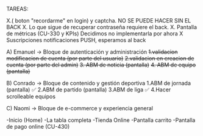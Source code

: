 TAREAS:

X.( boton "recordarme" en login) y captcha. NO SE PUEDE HACER SIN EL BACK
X. Lo que sigue de recuperar contraseña requiere el back.
X. Pantalla de métricas (CU-330 y KPIs) Decidimos no implementarla por ahora
X Suscripciones notificaciones PUSH, esperamos al back


A) Emanuel → Bloque de autenticación y administración
~~1.validacion modificacion de cuenta (por parte del usuario)~~
~~2.validacion en creacion de cuenta (por parte del admin)~~
~~3. ABM de noticia (pantalla)~~
~~4. ABM de equipo (pantalla)~~

B) Conrado → Bloque de contenido y gestión deportiva
1.ABM de jornada (pantalla) ✅
2.ABM de partido (pantalla)
3.ABM de liga ✅
4.Hacer scrolleable equipos

C) Naomi → Bloque de e-commerce y experiencia general

-Inicio (Home)
-La tabla completa
-Tienda Online
-Pantalla carrito
-Pantalla de pago online (CU-430)

